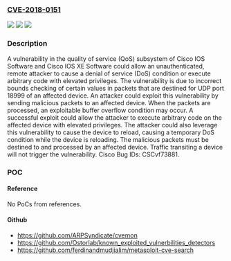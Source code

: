 ### [CVE-2018-0151](https://cve.mitre.org/cgi-bin/cvename.cgi?name=CVE-2018-0151)
![](https://img.shields.io/static/v1?label=Product&message=Cisco%20IOS%20and%20IOS%20XE&color=blue)
![](https://img.shields.io/static/v1?label=Version&message=n%2Fa&color=blue)
![](https://img.shields.io/static/v1?label=Vulnerability&message=CWE-119&color=brighgreen)

### Description

A vulnerability in the quality of service (QoS) subsystem of Cisco IOS Software and Cisco IOS XE Software could allow an unauthenticated, remote attacker to cause a denial of service (DoS) condition or execute arbitrary code with elevated privileges. The vulnerability is due to incorrect bounds checking of certain values in packets that are destined for UDP port 18999 of an affected device. An attacker could exploit this vulnerability by sending malicious packets to an affected device. When the packets are processed, an exploitable buffer overflow condition may occur. A successful exploit could allow the attacker to execute arbitrary code on the affected device with elevated privileges. The attacker could also leverage this vulnerability to cause the device to reload, causing a temporary DoS condition while the device is reloading. The malicious packets must be destined to and processed by an affected device. Traffic transiting a device will not trigger the vulnerability. Cisco Bug IDs: CSCvf73881.

### POC

#### Reference
No PoCs from references.

#### Github
- https://github.com/ARPSyndicate/cvemon
- https://github.com/Ostorlab/known_exploited_vulnerbilities_detectors
- https://github.com/ferdinandmudjialim/metasploit-cve-search


